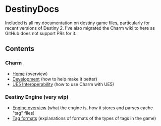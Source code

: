 # DestinyDocs
Included is all my documentation on destiny game files, particularly for recent versions of Destiny 2. I've also migrated the Charm wiki to here as GitHub does not support PRs for it.

## Contents

### Charm
* [Home](Charm/Home.md) (overview)
* [Development](Charm/Development.md) (how to help make it better)
* [UE5 Interoperability](Charm/UE5-Interoperability.md) (how to use Charm with UE5)

### Destiny Engine (very wip)
* [Engine overview](Destiny-Engine/Engine-overview.md) (what the engine is, how it stores and parses cache "tag" files)
* [Tag formats](Destiny-Engine/Tag-formats.md) (explanations of formats of the types of tags in the game)
